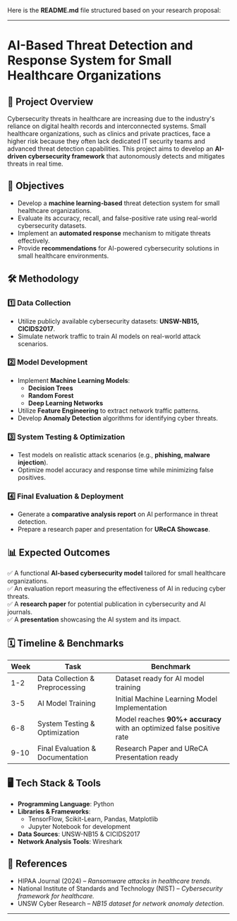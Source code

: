 Here is the **README.md** file structured based on your research proposal:  

---

# **AI-Based Threat Detection and Response System for Small Healthcare Organizations**  

## **📌 Project Overview**  
Cybersecurity threats in healthcare are increasing due to the industry's reliance on digital health records and interconnected systems. Small healthcare organizations, such as clinics and private practices, face a higher risk because they often lack dedicated IT security teams and advanced threat detection capabilities. This project aims to develop an **AI-driven cybersecurity framework** that autonomously detects and mitigates threats in real time.  

## **🎯 Objectives**  
- Develop a **machine learning-based** threat detection system for small healthcare organizations.  
- Evaluate its accuracy, recall, and false-positive rate using real-world cybersecurity datasets.  
- Implement an **automated response** mechanism to mitigate threats effectively.  
- Provide **recommendations** for AI-powered cybersecurity solutions in small healthcare environments.  

## **🛠️ Methodology**  
### **1️⃣ Data Collection**  
- Utilize publicly available cybersecurity datasets: **UNSW-NB15, CICIDS2017**.  
- Simulate network traffic to train AI models on real-world attack scenarios.  

### **2️⃣ Model Development**  
- Implement **Machine Learning Models**:
  - **Decision Trees**
  - **Random Forest**
  - **Deep Learning Networks**  
- Utilize **Feature Engineering** to extract network traffic patterns.  
- Develop **Anomaly Detection** algorithms for identifying cyber threats.  

### **3️⃣ System Testing & Optimization**  
- Test models on realistic attack scenarios (e.g., **phishing, malware injection**).  
- Optimize model accuracy and response time while minimizing false positives.  

### **4️⃣ Final Evaluation & Deployment**  
- Generate a **comparative analysis report** on AI performance in threat detection.  
- Prepare a research paper and presentation for **UReCA Showcase**.  

## **📊 Expected Outcomes**  
✅ A functional **AI-based cybersecurity model** tailored for small healthcare organizations.  
✅ An evaluation report measuring the effectiveness of AI in reducing cyber threats.  
✅ A **research paper** for potential publication in cybersecurity and AI journals.  
✅ A **presentation** showcasing the AI system and its impact.  

## **🗓️ Timeline & Benchmarks**  
| **Week** | **Task** | **Benchmark** |
|----------|---------|--------------|
| 1-2 | Data Collection & Preprocessing | Dataset ready for AI model training |
| 3-5 | AI Model Training | Initial Machine Learning Model Implementation |
| 6-8 | System Testing & Optimization | Model reaches **90%+ accuracy** with an optimized false positive rate |
| 9-10 | Final Evaluation & Documentation | Research Paper and UReCA Presentation ready |

## **🖥️ Tech Stack & Tools**  
- **Programming Language**: Python  
- **Libraries & Frameworks**:  
  - TensorFlow, Scikit-Learn, Pandas, Matplotlib  
  - Jupyter Notebook for development  
- **Data Sources**: UNSW-NB15 & CICIDS2017  
- **Network Analysis Tools**: Wireshark  

## **🔗 References**  
- HIPAA Journal (2024) – *Ransomware attacks in healthcare trends.*  
- National Institute of Standards and Technology (NIST) – *Cybersecurity framework for healthcare.*  
- UNSW Cyber Research – *NB15 dataset for network anomaly detection.*  

---

